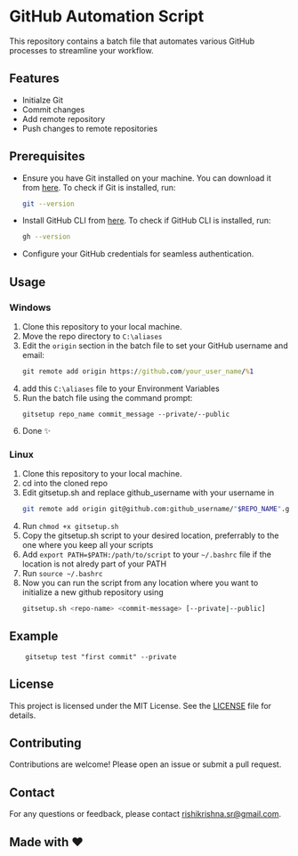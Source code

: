 # GitHub Automation Script

This repository contains a batch file that automates various GitHub processes to streamline your workflow.

## Features

- Initialze Git
- Commit changes
- Add remote repository
- Push changes to remote repositories

## Prerequisites

- Ensure you have Git installed on your machine. You can download it from [here](https://git-scm.com/downloads). To check if Git is installed, run:
    ```sh
    git --version
    ```
- Install GitHub CLI from [here](https://cli.github.com/). To check if GitHub CLI is installed, run:
    ```sh
    gh --version
    ```
- Configure your GitHub credentials for seamless authentication.

## Usage 
### Windows

1. Clone this repository to your local machine.
2. Move the repo directory to `C:\aliases`
3. Edit the `origin` section in the batch file to set your GitHub username and email:
    ```bat
    git remote add origin https://github.com/your_user_name/%1
    ```
4. add this `C:\aliases` file to your Environment Variables
5. Run the batch file using the command prompt:
    ```
    gitsetup repo_name commit_message --private/--public 
    ```
6. Done ✨

### Linux
1. Clone this repository to your local machine.
2. cd into the cloned repo
3. Edit gitsetup.sh and replace github_username with your username in
    ```bash
    git remote add origin git@github.com:github_username/"$REPO_NAME".git
    ```
4. Run `chmod +x gitsetup.sh`
5. Copy the gitsetup.sh script to your desired location, preferrably to the one where you keep all your scripts
6. Add `export PATH=$PATH:/path/to/script` to your `~/.bashrc` file if the location is not alredy part of your PATH 
7. Run `source ~/.bashrc`
8. Now you can run the script from any location where you want to initialize a new github repository using
    ```bash
    gitsetup.sh <repo-name> <commit-message> [--private|--public]
    ```

## Example
```
    gitsetup test "first commit" --private
```

## License

This project is licensed under the MIT License. See the [LICENSE](LICENSE) file for details.

## Contributing

Contributions are welcome! Please open an issue or submit a pull request.

## Contact

For any questions or feedback, please contact [rishikrishna.sr@gmail.com](mailto:rishikrishna.sr@gmail.com).

## Made with ❤️
